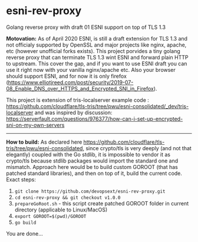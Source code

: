 # esni-rev-proxy
Golang reverse proxy with draft 01 ESNI support on top of TLS 1.3

__Motovation:__ As of April 2020 ESNI, is still a draft extension for TLS 1.3 and not officialy supported by OpenSSL and major projects like nginx, apache, etc (however unofficial forks exists). This project porvides a tiny golang reverse proxy that can terminate TLS 1.3 wint ESNI and forward plain HTTP to upstream. This cover the gap, and if you want to use ESNI draft you can use it right now with your vanilla nginx/apache etc. Also your browser should support ESNI, and for now it is only firefox (https://www.elliotjreed.com/post/security/2019-07-08_Enable_DNS_over_HTTPS_and_Encrypted_SNI_in_Firefox). 

This project is extension of tris-localserver example code : https://github.com/cloudflare/tls-tris/tree/pwu/esni-consolidated/_dev/tris-localserver and was inspired by discussion: https://serverfault.com/questions/976377/how-can-i-set-up-encrypted-sni-on-my-own-servers

---
__How to build:__
As declared here https://github.com/cloudflare/tls-tris/tree/pwu/esni-consolidated, since crypto/tls is very deeply (and not that elegantly) coupled with the Go stdlib, it is impossible to vendor it as crypto/tls because stdlib packages would import the standard one and mismatch. 
Approach here would be to build custom GOROOT (that has patched standard libraries), and then on top of it, build the current code.
Exact steps:
1. `git clone https://github.com/devopsext/esni-rev-proxy.git`
2. `cd esni-rev-proxy && git checkout v1.0.0` 
3. `prepareGoRoot.sh` - this script create patched GOROOT folder in current directory (applicable to Linux/MacOS)
4. `export GOROOT=$(pwd)/GOROOT`
5. `go build`

You are done...
